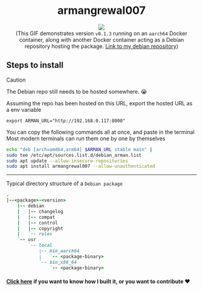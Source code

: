 <div align="center">
  <h1>armangrewal007</h1>
  <img src="armangrewal007-aarch64-v0.1.3.gif" /> <br>
  (This GIF demonstrates version <code>v0.1.3</code> running on an <code>aarch64</code> Docker container, along with another Docker container acting as a Debian repository hosting the package. <a href="https://www.github.com/ArmanGrewal007/debian_arman">Link to my debian repository</a>)
</div>


## Steps to install

> [!Caution]
> The Debian repo still needs to be hosted somewhere. 😭

Assuming the repo has been hosted on this URL, export the hosted URL as a env variable
```
export ARMAN_URL="http://192.168.0.117:8000"
```

You can copy the following commands all at once, and paste in the terminal <br>
Most modern terminals can run them one by one by themselves
```bash
echo "deb [arch=amd64,arm64] $ARMAN_URL stable main" | 
sudo tee /etc/apt/sources.list.d/debian_arman.list
sudo apt update --allow-insecure-repositories
sudo apt install armangrewal007 --allow-unauthenticated
```




---------

Typical directory structure of a `Debian package`
```ruby
.
|--<package>-<version>
    |-- debian
    |   |-- changelog
    |   |-- compat
    |   |-- control
    |   |-- copyright
    |   `-- rules
    `-- usr
        `-- local
            |-- bin_aarch64
            |   `-- <package-binary>
            `-- bin_x86_64
                `-- <package-binary>
```

<h4><a href="Contributing.md">Click here</a> if you want to know how I built it, or you want to contribute ❤️</h4>